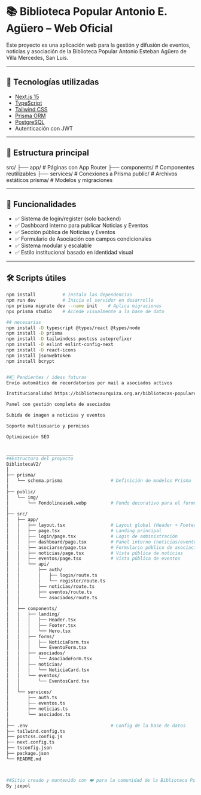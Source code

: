 # 📚 Biblioteca Popular Antonio E. Agüero – Web Oficial

Este proyecto es una aplicación web para la gestión y difusión de eventos, noticias y asociación de la Biblioteca Popular Antonio Esteban Agüero de Villa Mercedes, San Luis.

---

## 🚀 Tecnologías utilizadas

- [Next.js 15](https://nextjs.org/)
- [TypeScript](https://www.typescriptlang.org/)
- [Tailwind CSS](https://tailwindcss.com/)
- [Prisma ORM](https://www.prisma.io/)
- [PostgreSQL](https://www.postgresql.org/)
- Autenticación con JWT

---

## 📁 Estructura principal

src/ ├── app/ # Páginas con App Router ├── components/ # Componentes reutilizables ├── services/ # Conexiones a Prisma public/ # Archivos estáticos prisma/ # Modelos y migraciones


---

## 🧠 Funcionalidades

- ✅ Sistema de login/register (solo backend)
- ✅ Dashboard interno para publicar Noticias y Eventos
- ✅ Sección pública de Noticias y Eventos
- ✅ Formulario de Asociación con campos condicionales
- ✅ Sistema modular y escalable
- ✅ Estilo institucional basado en identidad visual

---

## 🛠️ Scripts útiles

```bash
npm install          # Instala las dependencias
npm run dev          # Inicia el servidor en desarrollo
npx prisma migrate dev --name init    # Aplica migraciones
npx prisma studio    # Accede visualmente a la base de dato

## necesarias
npm install -D typescript @types/react @types/node
npm install -D prisma
npm install -D tailwindcss postcss autoprefixer
npm install -D eslint eslint-config-next
npm install -D react-icons
npm install jsonwebtoken
npm install bcrypt


##📝 Pendientes / ideas futuras
Envío automático de recordatorios por mail a asociados activos

Institucionalidad https://bibliotecaurquiza.org.ar/bibliotecas-populares/ 

Panel con gestión completa de asociados

Subida de imagen a noticias y eventos

Soporte multiusuario y permisos

Optimización SEO


_________________________
##Estructura del proyecto
BibliotecaV2/
│
├── prisma/
│   └── schema.prisma                  # Definición de modelos Prisma
│
├── public/
│   └── img/
│       └── Fondolineasok.webp         # Fondo decorativo para el formulario
│
├── src/
│   ├── app/
│   │   ├── layout.tsx                 # Layout global (Header + Footer)
│   │   ├── page.tsx                   # Landing principal
│   │   ├── login/page.tsx             # Login de administración
│   │   ├── dashboard/page.tsx         # Panel interno (noticias/eventos)
│   │   ├── asociarse/page.tsx         # Formulario público de asociación
│   │   ├── noticias/page.tsx          # Vista pública de noticias
│   │   ├── eventos/page.tsx           # Vista pública de eventos
│   │   └── api/
│   │       ├── auth/
│   │       │   ├── login/route.ts
│   │       │   └── register/route.ts
│   │       ├── noticias/route.ts
│   │       ├── eventos/route.ts
│   │       └── asociados/route.ts
│   │
│   ├── components/
│   │   ├── landing/
│   │   │   ├── Header.tsx
│   │   │   ├── Footer.tsx
│   │   │   └── Hero.tsx
│   │   ├── forms/
│   │   │   ├── NoticiaForm.tsx
│   │   │   └── EventoForm.tsx
│   │   ├── asociados/
│   │   │   └── AsociadoForm.tsx
│   │   ├── noticias/
│   │   │   └── NoticiaCard.tsx
│   │   └── eventos/
│   │       └── EventosCard.tsx
│   │
│   └── services/
│       ├── auth.ts
│       ├── eventos.ts
│       ├── noticias.ts
│       └── asociados.ts
│
├── .env                               # Config de la base de datos
├── tailwind.config.ts
├── postcss.config.js
├── next.config.ts
├── tsconfig.json
├── package.json
└── README.md



##Sitio creado y mantenido con ❤️ para la comunidad de la Biblioteca Popular Antonio Esteban Agüero. 
By jzepol